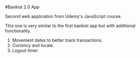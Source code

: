 #Bankist 2.0 App

Second web application from Udemy's JavaScript course.

This one is very similar to the first bankist app but with additional functionality.

1. Movement dates to better track transactions.
2. Currency and locale.
3. Logout timer.
